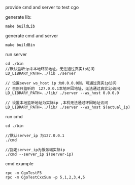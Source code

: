 provide cmd and server to test cgo

generate lib:

    make buildLib


generate cmd and server
    
    make buildBin
    
run server
    
    cd ./bin
    //默认监听ip未本地环回地址，无法通过真实ip访问
    LD_LIBRARY_PATH=../lib ./server
    
    // 设置sever ws_host ip 为0.0.0.0则，可通过真实ip访问
    // 否则只监听的　127.0.0.1本地环回地址，无法通过真实ip访问
    LD_LIBRARY_PATH=../lib/ ./server --ws_host 0.0.0.0
    
    // 设置本地监听地址为实际ip ,本机无法通过环回地址访问
    LD_LIBRARY_PATH=../lib/ ./server --ws_host $(actual_ip)
    
run cmd

    cd ./bin
    
    //默认server_ip 为127.0.0.1
    ./cmd
    
    //指定server_ip为服务端实际ip
    ./cmd --server_ip $(server-ip)
    
cmd example

    rpc -m CgoTestF5
    rpc -m CgoTestCxxSum -p 5,1,2,3,4,5
    